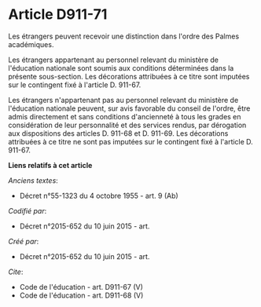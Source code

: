 # Article D911-71

Les étrangers peuvent recevoir une distinction dans l'ordre des Palmes académiques. 

Les étrangers appartenant au personnel relevant du ministère de l'éducation nationale sont soumis aux conditions déterminées
dans la présente sous-section. Les décorations attribuées à ce titre sont imputées sur le contingent fixé à l'article D.
911-67. 

Les étrangers n'appartenant pas au personnel relevant du ministère de l'éducation nationale peuvent, sur avis favorable du
conseil de l'ordre, être admis directement et sans conditions d'ancienneté à tous les grades en considération de leur
personnalité et des services rendus, par dérogation aux dispositions des articles D. 911-68 et D. 911-69. Les décorations
attribuées à ce titre ne sont pas imputées sur le contingent fixé à l'article D. 911-67.

**Liens relatifs à cet article**

_Anciens textes_:

  - Décret n°55-1323 du 4 octobre 1955 - art. 9 (Ab)

_Codifié par_:

  - Décret n°2015-652 du 10 juin 2015 - art.

_Créé par_:

  - Décret n°2015-652 du 10 juin 2015 - art.

_Cite_:

  - Code de l'éducation - art. D911-67 (V)
  - Code de l'éducation - art. D911-68 (V)

